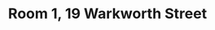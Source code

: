 ---
basin: 'Yes'
cudn: false
floor: Ground
grade: 4
images: []
living_room: 'No'
location: Warkworth
name: '1'
network: Wireless Only
title: Room 1, 19 Warkworth Street
---